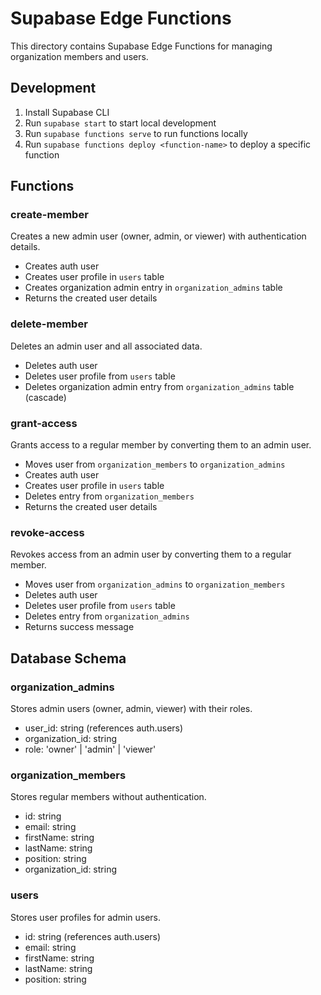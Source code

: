 # Supabase Edge Functions

This directory contains Supabase Edge Functions for managing organization members and users.

## Development

1. Install Supabase CLI
2. Run `supabase start` to start local development
3. Run `supabase functions serve` to run functions locally
4. Run `supabase functions deploy <function-name>` to deploy a specific function

## Functions

### create-member
Creates a new admin user (owner, admin, or viewer) with authentication details.
- Creates auth user
- Creates user profile in `users` table
- Creates organization admin entry in `organization_admins` table
- Returns the created user details

### delete-member
Deletes an admin user and all associated data.
- Deletes auth user
- Deletes user profile from `users` table
- Deletes organization admin entry from `organization_admins` table (cascade)

### grant-access
Grants access to a regular member by converting them to an admin user.
- Moves user from `organization_members` to `organization_admins`
- Creates auth user
- Creates user profile in `users` table
- Deletes entry from `organization_members`
- Returns the created user details

### revoke-access
Revokes access from an admin user by converting them to a regular member.
- Moves user from `organization_admins` to `organization_members`
- Deletes auth user
- Deletes user profile from `users` table
- Deletes entry from `organization_admins`
- Returns success message

## Database Schema

### organization_admins
Stores admin users (owner, admin, viewer) with their roles.
- user_id: string (references auth.users)
- organization_id: string
- role: 'owner' | 'admin' | 'viewer'

### organization_members
Stores regular members without authentication.
- id: string
- email: string
- firstName: string
- lastName: string
- position: string
- organization_id: string

### users
Stores user profiles for admin users.
- id: string (references auth.users)
- email: string
- firstName: string
- lastName: string
- position: string 
